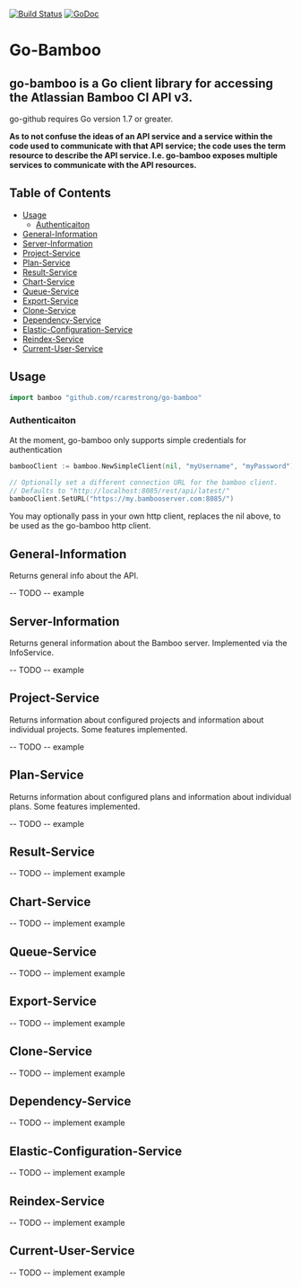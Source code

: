 [![Build Status](https://travis-ci.org/rcarmstrong/go-bamboo.svg?branch=master)](https://travis-ci.org/rcarmstrong/go-bamboo) [![GoDoc](https://godoc.org/github.com/rcarmstrong/go-bamboo?status.svg)](https://godoc.org/github.com/rcarmstrong/go-bamboo)

# Go-Bamboo
## go-bamboo is a Go client library for accessing the Atlassian Bamboo CI API v3.

go-github requires Go version 1.7 or greater.


**As to not confuse the ideas of an API service and a service within the code used to communicate with that API service; the code uses the term resource to describe the API service. I.e. go-bamboo exposes multiple services to communicate with the API resources.**

## Table of Contents ##
- [Usage](#usage)
    * [Authenticaiton](#authenticaiton)
- [General-Information](#general-information)
- [Server-Information](#server-information)
- [Project-Service](#project-service)
- [Plan-Service](#plan-service)
- [Result-Service](#result-service)
- [Chart-Service](#chart-service)
- [Queue-Service](#queue-service)
- [Export-Service](#export-service)
- [Clone-Service](#clone-service)
- [Dependency-Service](#dependency-service)
- [Elastic-Configuration-Service](#elastic-configuration-service)
- [Reindex-Service](#reindex-service)
- [Current-User-Service](#current-user-service)


## Usage ##
```go
import bamboo "github.com/rcarmstrong/go-bamboo"
```

### Authenticaiton ###
At the moment, go-bamboo only supports simple credentials for authentication

```go
bambooClient := bamboo.NewSimpleClient(nil, "myUsername", "myPassword")

// Optionally set a different connection URL for the bamboo client.
// Defaults to "http://localhost:8085/rest/api/latest/"
bambooClient.SetURL("https://my.bambooserver.com:8085/")
```

You may optionally pass in your own http client, replaces the nil above, to be used as the go-bamboo http client.

## General-Information ##

Returns general info about the API.

-- TODO --
example

## Server-Information ##

Returns general information about the Bamboo server.
Implemented via the InfoService.

-- TODO --
example

## Project-Service ##

Returns information about configured projects and information about individual projects.
Some features implemented.

-- TODO --
example

## Plan-Service ##

Returns information about configured plans and information about individual plans.
Some features implemented.

-- TODO --
example

## Result-Service ##

-- TODO --
implement
example

## Chart-Service ##

-- TODO --
implement
example

## Queue-Service ##

-- TODO --
implement
example

## Export-Service ##

-- TODO --
implement
example

## Clone-Service ##

-- TODO --
implement
example

## Dependency-Service ##

-- TODO --
implement
example

## Elastic-Configuration-Service ##

-- TODO --
implement
example

## Reindex-Service ##

-- TODO --
implement
example

## Current-User-Service ##

-- TODO --
implement
example